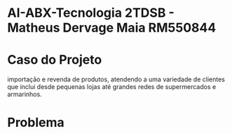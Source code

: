 # AI-ABX-Tecnologia 2TDSB - Matheus Dervage Maia RM550844

# Caso do Projeto 
importação e revenda de produtos, atendendo a uma variedade de clientes que inclui desde pequenas lojas até grandes redes de supermercados e armarinhos.

# Problema

